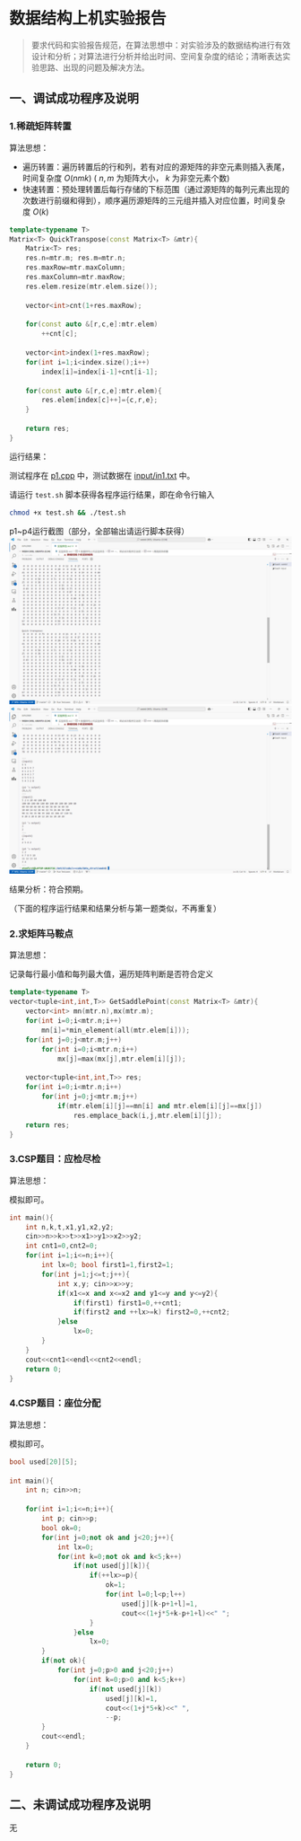 # 数据结构上机实验报告

> 要求代码和实验报告规范，在算法思想中：对实验涉及的数据结构进行有效设计和分析；对算法进行分析并给出时间、空间复杂度的结论；清晰表达实验思路、出现的问题及解决方法。

## 一、调试成功程序及说明

### 1.稀疏矩阵转置

算法思想：

- 遍历转置：遍历转置后的行和列，若有对应的源矩阵的非空元素则插入表尾，时间复杂度 $O(nmk)$ ( $n,m$ 为矩阵大小， $k$ 为非空元素个数)
- 快速转置：预处理转置后每行存储的下标范围（通过源矩阵的每列元素出现的次数进行前缀和得到），顺序遍历源矩阵的三元组并插入对应位置，时间复杂度 $O(k)$

```cpp
template<typename T>
Matrix<T> QuickTranspose(const Matrix<T> &mtr){
    Matrix<T> res;
    res.n=mtr.m; res.m=mtr.n;
    res.maxRow=mtr.maxColumn;
    res.maxColumn=mtr.maxRow;
    res.elem.resize(mtr.elem.size());

    vector<int>cnt(1+res.maxRow);

    for(const auto &[r,c,e]:mtr.elem)
        ++cnt[c];
    
    vector<int>index(1+res.maxRow);
    for(int i=1;i<index.size();i++)
        index[i]=index[i-1]+cnt[i-1];

    for(const auto &[r,c,e]:mtr.elem){
        res.elem[index[c]++]={c,r,e};
    }   

    return res;
}
```

运行结果：

测试程序在 [p1.cpp](./p1.cpp) 中，测试数据在 [input/in1.txt](./input/in1.txt) 中。

请运行 `test.sh` 脚本获得各程序运行结果，即在命令行输入

```bash
chmod +x test.sh && ./test.sh
```

p1~p4运行截图（部分，全部输出请运行脚本获得）
![](./pic/pic1.png)
![](./pic/pic2.png)

结果分析：符合预期。

（下面的程序运行结果和结果分析与第一题类似，不再重复）

### 2.求矩阵马鞍点

算法思想：

记录每行最小值和每列最大值，遍历矩阵判断是否符合定义

```cpp
template<typename T>
vector<tuple<int,int,T>> GetSaddlePoint(const Matrix<T> &mtr){
    vector<int> mn(mtr.n),mx(mtr.m);
    for(int i=0;i<mtr.n;i++)
        mn[i]=*min_element(all(mtr.elem[i]));
    for(int j=0;j<mtr.m;j++)
        for(int i=0;i<mtr.n;i++)
            mx[j]=max(mx[j],mtr.elem[i][j]);
    
    vector<tuple<int,int,T>> res;
    for(int i=0;i<mtr.n;i++)
        for(int j=0;j<mtr.m;j++)
            if(mtr.elem[i][j]==mn[i] and mtr.elem[i][j]==mx[j])
                res.emplace_back(i,j,mtr.elem[i][j]);
    return res;
}
```

### 3.CSP题目：应检尽检

算法思想：

模拟即可。

```cpp
int main(){
    int n,k,t,x1,y1,x2,y2; 
    cin>>n>>k>>t>>x1>>y1>>x2>>y2;
    int cnt1=0,cnt2=0;
    for(int i=1;i<=n;i++){
        int lx=0; bool first1=1,first2=1;
        for(int j=1;j<=t;j++){
            int x,y; cin>>x>>y;
            if(x1<=x and x<=x2 and y1<=y and y<=y2){
                if(first1) first1=0,++cnt1;
                if(first2 and ++lx>=k) first2=0,++cnt2;
            }else
                lx=0;
        }
    }
    cout<<cnt1<<endl<<cnt2<<endl;
    return 0;
}
```

### 4.CSP题目：座位分配

算法思想：

模拟即可。

```cpp
bool used[20][5];

int main(){
    int n; cin>>n;

    for(int i=1;i<=n;i++){
        int p; cin>>p;
        bool ok=0;
        for(int j=0;not ok and j<20;j++){
            int lx=0;
            for(int k=0;not ok and k<5;k++)
                if(not used[j][k]){
                    if(++lx>=p){
                        ok=1;
                        for(int l=0;l<p;l++)
                            used[j][k-p+1+l]=1,
                            cout<<(1+j*5+k-p+1+l)<<" ";
                    }
                }else
                    lx=0;
        }
        if(not ok){
            for(int j=0;p>0 and j<20;j++)
                for(int k=0;p>0 and k<5;k++)
                    if(not used[j][k])
                        used[j][k]=1,
                        cout<<(1+j*5+k)<<" ",
                        --p;
        }
        cout<<endl;
    }

    return 0;
}
```

## 二、未调试成功程序及说明

无